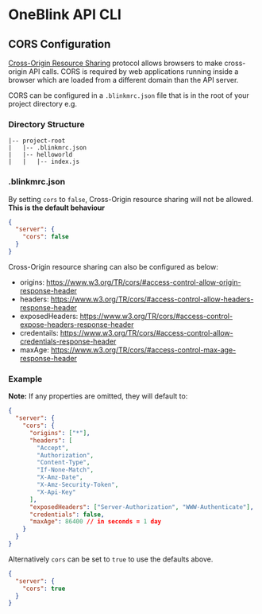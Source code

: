 # OneBlink API CLI

## CORS Configuration

[Cross-Origin Resource Sharing](https://www.w3.org/TR/cors/) protocol allows browsers to make cross-origin API calls.
CORS is required by web applications running inside a browser which are loaded from a different domain than the API server.

CORS can be configured in a `.blinkmrc.json` file that is in the root of your project directory e.g.

### Directory Structure

```
|-- project-root
|   |-- .blinkmrc.json
|   |-- helloworld
|   |   |-- index.js
```

### .blinkmrc.json

By setting `cors` to `false`, Cross-Origin resource sharing will not be allowed. **This is the default behaviour**

```json
{
  "server": {
    "cors": false
  }
}
```

Cross-Origin resource sharing can also be configured as below:

- origins: https://www.w3.org/TR/cors/#access-control-allow-origin-response-header
- headers: https://www.w3.org/TR/cors/#access-control-allow-headers-response-header
- exposedHeaders: https://www.w3.org/TR/cors/#access-control-expose-headers-response-header
- credentails: https://www.w3.org/TR/cors/#access-control-allow-credentials-response-header
- maxAge: https://www.w3.org/TR/cors/#access-control-max-age-response-header

### Example

**Note:** If any properties are omitted, they will default to:

```json
{
  "server": {
    "cors": {
      "origins": ["*"],
      "headers": [
        "Accept",
        "Authorization",
        "Content-Type",
        "If-None-Match",
        "X-Amz-Date",
        "X-Amz-Security-Token",
        "X-Api-Key"
      ],
      "exposedHeaders": ["Server-Authorization", "WWW-Authenticate"],
      "credentials": false,
      "maxAge": 86400 // in seconds = 1 day
    }
  }
}
```

Alternatively `cors` can be set to `true` to use the defaults above.

```json
{
  "server": {
    "cors": true
  }
}
```
